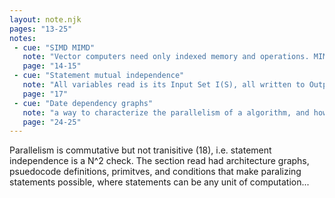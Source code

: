 ```yaml
---
layout: note.njk
pages: "13-25"
notes:
 - cue: "SIMD MIMD"
   note: "Vector computers need only indexed memory and operations. MIMD requires new primitives like fork/join processes and shared/private memory"
   page: "14-15"
 - cue: "Statement mutual independence"
   note: "All variables read is its Input Set I(S), all written to Output Set O(S), two statements are independent if intersection of their output sets are the empty set,  I(S_j) intersection O (S_i) is empty set, and I(S_i) intersection O(S_j) is empty set... these three properties 'output independence', 'flow independence', and 'anti independence' these are known as Bernsteins Conditions"
   page: "17"
 - cue: "Date dependency graphs"
   note: "a way to characterize the parallelism of a algorithm, and how to reorganize the computation to improve that paralelization. From linear additions, to binary tree of additions, same # of computations but the binary tree form is better on SIMD/MIMD architectures"
   page: "24-25"
---
```

Parallelism is commutative but not tranisitive (18), i.e. statement independence is a N^2 check. The section read had architecture graphs, psuedocode definitions, primitves, and conditions that make paralizing statements possible, where statements can be any unit of computation...
